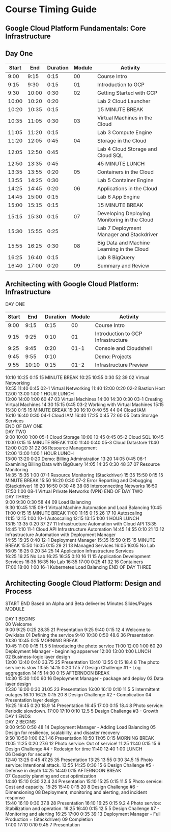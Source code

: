# Course Timing Guide

## Google Cloud Platform Fundamentals: Core Infrastructure

## Day One

|Start|End|Duration|Module|Activity|
|-----|---|--------|------|--------|
|9:00|9:15|0:15|00|Course Intro|		
|9:15|9:30|0:15|01|Introduction to GCP|
|9:30|10:00|0:30|02|Getting Started with GCP|
|10:00|10:20|0:20||Lab 2 Cloud Launcher|
|10:20|10:35|0:15||15 MINUTE BREAK|
|10:35|11:05|0:30|03|Virtual Machines in the Cloud|
|11:05|11:20|0:15||Lab 3 Compute Engine|
|11:20|12:05|0:45|04|Storage in the Cloud|
|12:05|12:50|0:45||Lab 4 Cloud Storage and Cloud SQL|
|12:50|13:35|0:45||45 MINUTE LUNCH|
|13:35|13:55|0:20|05|Containers in the Cloud|
|13:55|14:25|0:30||Lab 5 Container Engine|
|14:25|14:45|0:20|06|Applications in the Cloud|
|14:45|15:00|0:15||Lab 6 App Engine|
|15:00|15:15|0:15||15 MINUTE BREAK|
|15:15|15:30|0:15|07|Developing Deploying Monitoring in the Cloud|
|15:30|15:55|0:25||Lab 7 Deployment Manager and Stackdriver|
|15:55|16:25|0:30|08|Big Data and Machine Learning in the Cloud|
|16:25|16:40|0:15||Lab 8 BigQuery|
|16:40|17:00|0:20|09|Summary and Review|

## Architecting with Google Cloud Platform: Infrastructure

DAY ONE

|Start|End|Duration|Module|Activity|
|-----|---|--------|------|--------|
|9:00|9:15|0:15|00|Course Intro|
|9:15|9:25|0:10|01|Introduction to GCP Infrastructure|
|9:25|9:45|0:20|01-1|Console and Cloudshell|
|9:45|9:55|0:10||Demo: Projects|
|9:55|10:10|0:15|01-2|Infrastructure Preview|

10:10	10:25	0:15			15 MINUTE BREAK	
10:25	10:55	0:30	52	39	02 Virtual Networking	
10:55	11:40	0:45				02-1 Virtual Networking
11:40	12:00	0:20				02-2 Bastion Host
12:00	13:00	1:00			1 HOUR LUNCH	
13:00	14:00	1:00	60	47	03 Virtual Machines	
14:00	14:30	0:30				03-1 Creating Virtual Machines
14:30	15:15	0:45				03-2 Working with Virtual Machines
15:15	15:30	0:15			15 MINUTE BREAK	
15:30	16:10	0:40	55	44	04 Cloud IAM	
16:10	16:40	0:30				04-1 Cloud IAM
16:40	17:25	0:45	72	60	05 Data Storage Services	
END OF DAY ONE						
DAY TWO						
9:00	10:00	1:00				05-1 Cloud Storage
10:00	10:45	0:45				05-2 Cloud SQL
10:45	11:00	0:15			15 MINUTE BREAK	
11:00	11:40	0:40				05-3 Cloud Datastore
11:40	12:00	0:20	31	22	06 Resource Management	
12:00	13:00	1:00			1 HOUR LUNCH	
13:00	13:20	0:20				Demo: Billing Adminstration
13:20	14:05	0:45				06-1 Examining Billing Data with BigQuery
14:05	14:35	0:30	48	37	07 Resource Monitoring	
14:35	15:35	1:00				07-1 Resource Monitoring (Stackdriver)
15:35	15:50	0:15			15 MINUTE BREAK	
15:50	16:20	0:30				07-2 Error Reporting and Debugging (Stackdriver)
16:20	16:50	0:30	48	38	08 Interconnecting Networks	
16:50	17:50	1:00				08-1 Virtual Private Networks (VPN)
END OF DAY TWO						
DAY THREE						
9:00	9:30	0:30	58	44	09 Load Balancing	
9:30	10:45	1:15				09-1 Virtual Machine Automation and Load Balancing
10:45	11:00	0:15			15 MINUTE BREAK	
11:00	11:15	0:15	26	17	10 Autoscaling	
11:15	12:15	1:00				10-1 Autoscaling
12:15	13:15	1:00			1 HOUR LUNCH	
13:15	13:35	0:20	37	27	11 Infrastructure Automation with Cloud API	
13:35	14:45	1:10				11-1 Cloud API Infrastructure Automation
14:45	14:55	0:10	21	13	12 Infrastructure Automation with Deployment Manager	
14:55	15:35	0:40				12-1 Deployment Manager
15:35	15:50	0:15			15 MINUTE BREAK	
15:50	16:05	0:15	29	21	13 Managed Services	
16:05	16:05					No Lab
16:05	16:25	0:20	34	25	14 Application Infrastructure Services	
16:25	16:25					No Lab
16:25	16:35	0:10	16	11	15 Application Development Services	
16:35	16:35					No Lab
16:35	17:00	0:25	41	32	16 Containers	
17:00	18:00	1:00				16-1 Kubernetes Load Balancing
END OF DAY THREE						

## Architecting Google Cloud Platform: Design and Process

START	END	Based on Alpha and Beta deliveries		Minutes	Slides/Pages	MODULE	
							
DAY 1 BEGINS							
						00 Welcome	
9:00	9:25	0:25		28.35	21		Presentation
9:25	9:40	0:15		12	4		Welcome to Qwiklabs
						01 Defining the service	
9:40	10:30	0:50		48.6	36		Presentation
10:30	10:45	0:15			MORNING BREAK		
10:45	11:00	0:15		11.5	5		Introducing the photo service
11:00	12:00	1:00		60	20		Deployment Manager - beginning appserver
12:00	13:00	1:00			LUNCH		
						02 Business-logic layer design	
13:00	13:40	0:40		33.75	25		Presentation
13:40	13:55	0:15		18.4	8		The photo service is slow
13:55	14:15	0:20		17.5	7		Design Challenge #1 - Log aggregation
14:15	14:30	0:15			AFTERNOON BREAK		
14:30	15:30	1:00		60	16		Deployment Manager - package and deploy
						03 Data layer design	
15:30	16:00	0:30		31.05	23		Presentation
16:00	16:10	0:10		11.5	5		Intermittent outages
16:10	16:25	0:15		20	8		Design Challenge #2 - Complication
						04 Presentation layer design	
16:25	16:45	0:20		18.9	14		Presentation
16:45	17:00	0:15		18.4	8		Photo service: Periodic slowdown.
17:00	17:10	0:10		12.5	5		Design Challenge #3 - Growth
DAY 1 ENDS							
DAY 2 BEGINS							
9:00	9:50	0:50		48	14		Deployment Manager - Adding Load Balancing
						05 Design for resiliency, scalability, and disaster recovery	
9:50	10:50	1:00		62.1	46		Presentation
10:50	11:05	0:15			MORNING BREAK		
11:05	11:25	0:20		27.6	12		Photo service: Out of service!
11:25	11:40	0:15		15	6		Design Challenge #4 - Redesign for time
11:40	12:40	1:00			LUNCH		
						06 Design for security	
12:40	13:25	0:45		47.25	35		Presentation
13:25	13:55	0:30		34.5	15		Photo service: Intentional attack.
13:55	14:25	0:30		15	6		Design Challenge #5 - Defense in depth
14:25	14:40	0:15			AFTERNOON BREAK		
						07 Capacity planning and cost optimization	
14:40	15:10	0:30		32.4	24		Presentation
15:10	15:25	0:15		11.5	5		Photo service: Cost and capacity.
15:25	15:40	0:15		20	8		Design Challenge #6 - Dimensioning
						08 Deployment, monitoring and alerting, and incident response	
15:40	16:10	0:30		37.8	28		Presentation
16:10	16:25	0:15		9.2	4		Photo service: Stabilization and operation.
16:25	16:40	0:15		12.5	5		Design Challenge #7 - Monitoring and alerting
16:25	17:00	0:35		39	13		Deployment Manager - Full Production + (Stackdriver)
						09 Completion	
17:00	17:10	0:10		9.45	7		Presentation

